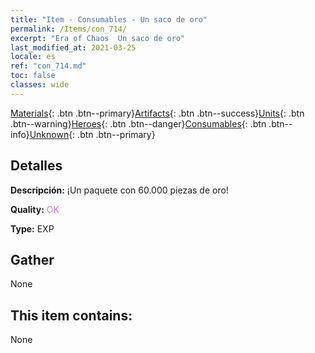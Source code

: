 ```yaml
---
title: "Item - Consumables - Un saco de oro"
permalink: /Items/con_714/
excerpt: "Era of Chaos  Un saco de oro"
last_modified_at: 2021-03-25
locale: es
ref: "con_714.md"
toc: false
classes: wide
---
```

 [Materials](/es/Items/){: .btn .btn--primary}[Artifacts](/es/Items/Artifacts/){: .btn .btn--success}[Units](/es/Items/Units/){: .btn .btn--warning}[Heroes](/es/Items/Heroes/){: .btn .btn--danger}[Consumables](/es/Items/Consumables/){: .btn .btn--info}[Unknown](/es/Items/Unknown/){: .btn .btn--primary}

## Detalles
 **Descripción:** ¡Un paquete con 60.000 piezas de oro!

 **Quality:** <span style="color: #DA70D6">OK</span>

 **Type:** EXP

## Gather

  None

## This item contains:

  None

